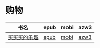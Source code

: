 # 购物

| 书名 | epub | mobi | azw3 |
| --- | --- | --- | --- |
| [买买买的乐趣](http://ct.dalanmei.com/f/31084289-571814194-667e31) | [epub](http://ct.dalanmei.com/f/31084289-571814194-667e31) | [mobi](http://ct.dalanmei.com/f/31084289-571543564-ad874d) | [azw3](http://ct.dalanmei.com/f/31084289-572196582-806311) |
